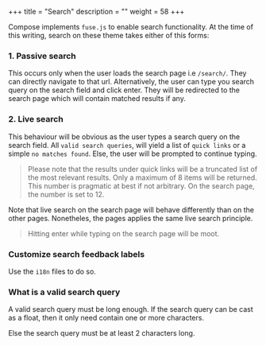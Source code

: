 +++
title = "Search"
description = ""
weight = 58
+++

Compose implements `fuse.js` to enable search functionality. At the time of this writing, search on these theme takes either of this forms:

### 1. Passive search

This occurs only when the user loads the search page i.e `/search/`. They can directly navigate to that url. Alternatively, the user can type you search query on the search field and click enter. They will be redirected to the search page which will contain matched results if any.

### 2. Live search

This behaviour will be obvious as the user types a search query on the search field. All `valid search queries`, will yield a list of `quick links` or a simple `no matches found`. Else, the user will be prompted to continue typing.

> Please note that the results under quick links will be a truncated list of the most relevant results. Only a maximum of 8 items will be returned. This number is pragmatic at best if not arbitrary. On the search page, the number is set to 12.

Note that live search on the search page will behave differently than on the other pages. Nonetheles, the pages applies the same live search principle.

> Hitting enter while typing on the search page will be moot.

### Customize search feedback labels

Use the `i18n` files to do so.

<!-- ### scoped search
#### Searching within a specific/current page
I think the other 3 are not only related, but can be for the most part be achieved using the good old-fashioned CTRL/CMD + F.

(1) multilingual sites
(2) blog/events sections that are separate from the docs section -->

### What is a valid search query

A valid search query must be long enough. If the search query can be cast as a float, then it only need contain one or more characters.

Else the search query must be at least 2 characters long.

<!-- This behaviour will change. -->
